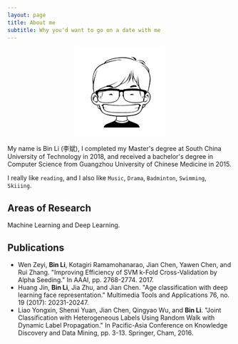 ```yaml
---
layout: page
title: About me
subtitle: Why you'd want to go on a date with me
---
```


<p align="center">
  <img width="200" height="" src="/img/media/4f33da32d6b5f.jpg">
</p>

My name is Bin Li (李斌), I completed my Master's degree at South China University of Technology in 2018, and received a bachelor's degree in Computer Science from Guangzhou University of Chinese Medicine in 2015.

I really like `reading`, and I also like `Music`, `Drama`, `Badminton`, `Swimming`, `Skiiing`.

## Areas of Research
Machine Learning and Deep Learning.

## Publications

* Wen Zeyi, **Bin Li**, Kotagiri Ramamohanarao, Jian Chen, Yawen Chen, and Rui Zhang. "Improving Efficiency of SVM k-Fold Cross-Validation by Alpha Seeding." In AAAI, pp. 2768-2774. 2017.
* Huang Jin, **Bin Li**, Jia Zhu, and Jian Chen. "Age classification with deep learning face representation." Multimedia Tools and Applications 76, no. 19 (2017): 20231-20247.
* Liao Yongxin, Shenxi Yuan, Jian Chen, Qingyao Wu, and **Bin Li**. "Joint Classification with Heterogeneous Labels Using Random Walk with Dynamic Label Propagation." In Pacific-Asia Conference on Knowledge Discovery and Data Mining, pp. 3-13. Springer, Cham, 2016.